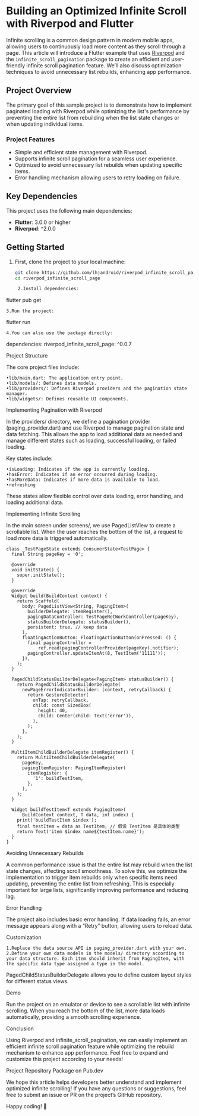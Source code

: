 # Building an Optimized Infinite Scroll with Riverpod and Flutter

Infinite scrolling is a common design pattern in modern mobile apps, allowing users to continuously load more content as they scroll through a page. This article will introduce a Flutter example that uses [Riverpod](https://pub.dev/packages/riverpod) and the `infinite_scroll_pagination` package to create an efficient and user-friendly infinite scroll pagination feature. We’ll also discuss optimization techniques to avoid unnecessary list rebuilds, enhancing app performance.

## Project Overview

The primary goal of this sample project is to demonstrate how to implement paginated loading with Riverpod while optimizing the list's performance by preventing the entire list from rebuilding when the list state changes or when updating individual items.

### Project Features

- Simple and efficient state management with Riverpod.
- Supports infinite scroll pagination for a seamless user experience.
- Optimized to avoid unnecessary list rebuilds when updating specific items.
- Error handling mechanism allowing users to retry loading on failure.

## Key Dependencies

This project uses the following main dependencies:

- **Flutter**: 3.0.0 or higher
- **Riverpod**: ^2.0.0

## Getting Started

1. First, clone the project to your local machine:

   ```bash
   git clone https://github.com/lhjandroid/riverpod_infinite_scroll_page.git
   cd riverpod_infinite_scroll_page

	2.Install dependencies:

flutter pub get


	3.Run the project:

flutter run


	4.You can also use the package directly:

dependencies:
  riverpod_infinite_scroll_page: ^0.0.7



Project Structure

The core project files include:

	•lib/main.dart: The application entry point.
	•lib/models/: Defines data models.
	•lib/providers/: Defines Riverpod providers and the pagination state manager.
	•lib/widgets/: Defines reusable UI components.

Implementing Pagination with Riverpod

In the providers/ directory, we define a pagination provider (paging_provider.dart) and use Riverpod to manage pagination state and data fetching. This allows the app to load additional data as needed and manage different states such as loading, successful loading, or failed loading.

Key states include:

	•isLoading: Indicates if the app is currently loading.
	•hasError: Indicates if an error occurred during loading.
	•hasMoreData: Indicates if more data is available to load.
 	•refreshing

These states allow flexible control over data loading, error handling, and loading additional data.

Implementing Infinite Scrolling

In the main screen under screens/, we use PagedListView to create a scrollable list. When the user reaches the bottom of the list, a request to load more data is triggered automatically.

```
class _TestPageState extends ConsumerState<TestPage> {
  final String pageKey = '0';

  @override
  void initState() {
    super.initState();
  }

  @override
  Widget build(BuildContext context) {
    return Scaffold(
      body: PagedListView<String, PagingItem>(
        builderDelegate: itemRegister(),
        pagingDataController: TestPageNetWorkController(pageKey),
        statusBuilderDelegate: statusBuilder(),
        persistent: true, // keep data
      ),
      floatingActionButton: FloatingActionButton(onPressed: () {
        final pagingController =
            ref.read(pagingControllerProvider(pageKey).notifier);
        pagingController.updateItemAt(8, TestItem('11111'));
      }),
    );
  }

  PagedChildStatusBuilderDelegate<PagingItem> statusBuilder() {
    return PagedChildStatusBuilderDelegate(
      newPageErrorIndicatorBuilder: (context, retryCallback) {
        return GestureDetector(
          onTap: retryCallback,
          child: const SizedBox(
            height: 40,
            child: Center(child: Text('error')),
          ),
        );
      },
    );
  }

  MultiItemChildBuilderDelegate itemRegister() {
    return MultiItemChildBuilderDelegate(
      pageKey,
      pagingItemRegister: PagingItemRegister(
        itemRegister: {
          '1': buildTestItem,
        },
      ),
    );
  }

  Widget buildTestItem<T extends PagingItem>(
      BuildContext context, T data, int index) {
    print('buildTestItem $index');
    final testItem = data as TestItem; // 假设 TestItem 是具体的类型
    return Text('item $index name${testItem.name}');
  }
}
```

Avoiding Unnecessary Rebuilds

A common performance issue is that the entire list may rebuild when the list state changes, affecting scroll smoothness. To solve this, we optimize the implementation to trigger item rebuilds only when specific items need updating, preventing the entire list from refreshing. This is especially important for large lists, significantly improving performance and reducing lag.

Error Handling

The project also includes basic error handling. If data loading fails, an error message appears along with a “Retry” button, allowing users to reload data.

Customization

	1.Replace the data source API in paging_provider.dart with your own.
	2.Define your own data models in the models/ directory according to your data structure. Each item should inherit from PagingItem, with the specific data type assigned a type in the model.

PagedChildStatusBuilderDelegate allows you to define custom layout styles for different status views.

Demo

Run the project on an emulator or device to see a scrollable list with infinite scrolling. When you reach the bottom of the list, more data loads automatically, providing a smooth scrolling experience.

Conclusion

Using Riverpod and infinite_scroll_pagination, we can easily implement an efficient infinite scroll pagination feature while optimizing the rebuild mechanism to enhance app performance. Feel free to expand and customize this project according to your needs!

Project Repository
Package on Pub.dev

We hope this article helps developers better understand and implement optimized infinite scrolling! If you have any questions or suggestions, feel free to submit an issue or PR on the project’s GitHub repository.

Happy coding! 🎉
